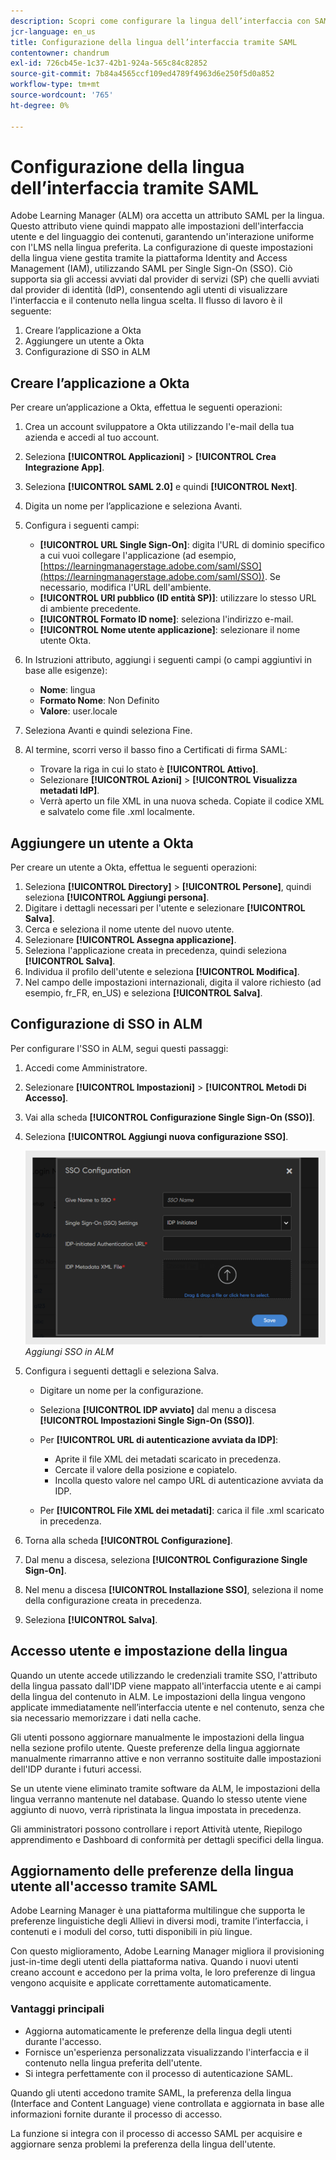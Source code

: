 ```yaml
---
description: Scopri come configurare la lingua dell’interfaccia con SAML
jcr-language: en_us
title: Configurazione della lingua dell’interfaccia tramite SAML
contentowner: chandrum
exl-id: 726cb45e-1c37-42b1-924a-565c84c82852
source-git-commit: 7b84a4565ccf109ed4789f4963d6e250f5d0a852
workflow-type: tm+mt
source-wordcount: '765'
ht-degree: 0%

---
```


# Configurazione della lingua dell’interfaccia tramite SAML

Adobe Learning Manager (ALM) ora accetta un attributo SAML per la lingua. Questo attributo viene quindi mappato alle impostazioni dell&#39;interfaccia utente e del linguaggio dei contenuti, garantendo un&#39;interazione uniforme con l&#39;LMS nella lingua preferita. La configurazione di queste impostazioni della lingua viene gestita tramite la piattaforma Identity and Access Management (IAM), utilizzando SAML per Single Sign-On (SSO). Ciò supporta sia gli accessi avviati dal provider di servizi (SP) che quelli avviati dal provider di identità (IdP), consentendo agli utenti di visualizzare l&#39;interfaccia e il contenuto nella lingua scelta. Il flusso di lavoro è il seguente:

1. Creare l’applicazione a Okta
2. Aggiungere un utente a Okta
3. Configurazione di SSO in ALM

## Creare l’applicazione a Okta

Per creare un’applicazione a Okta, effettua le seguenti operazioni:

1. Crea un account sviluppatore a Okta utilizzando l&#39;e-mail della tua azienda e accedi al tuo account.
2. Seleziona **[!UICONTROL Applicazioni]** > **[!UICONTROL Crea Integrazione App]**.
3. Seleziona **[!UICONTROL SAML 2.0]** e quindi **[!UICONTROL Next]**.
4. Digita un nome per l’applicazione e seleziona Avanti.
5. Configura i seguenti campi:

   * **[!UICONTROL URL Single Sign-On]**: digita l&#39;URL di dominio specifico a cui vuoi collegare l&#39;applicazione (ad esempio, [https://learningmanagerstage.adobe.com/saml/SSO](https://learningmanagerstage.adobe.com/saml/SSO)). Se necessario, modifica l&#39;URL dell&#39;ambiente.
   * **[!UICONTROL URI pubblico (ID entità SP)]**: utilizzare lo stesso URL di ambiente precedente.
   * **[!UICONTROL Formato ID nome]**: seleziona l&#39;indirizzo e-mail.
   * **[!UICONTROL Nome utente applicazione]**: selezionare il nome utente Okta.

6. In Istruzioni attributo, aggiungi i seguenti campi (o campi aggiuntivi in base alle esigenze):
   * **Nome**: lingua
   * **Formato Nome**: Non Definito
   * **Valore**: user.locale

7. Seleziona Avanti e quindi seleziona Fine.
8. Al termine, scorri verso il basso fino a Certificati di firma SAML:

   * Trovare la riga in cui lo stato è **[!UICONTROL Attivo]**.
   * Selezionare **[!UICONTROL Azioni]** > **[!UICONTROL Visualizza metadati IdP]**.
   * Verrà aperto un file XML in una nuova scheda. Copiate il codice XML e salvatelo come file .xml localmente.

## Aggiungere un utente a Okta

Per creare un utente a Okta, effettua le seguenti operazioni:

1. Seleziona **[!UICONTROL Directory]** > **[!UICONTROL Persone]**, quindi seleziona **[!UICONTROL Aggiungi persona]**.
2. Digitare i dettagli necessari per l&#39;utente e selezionare **[!UICONTROL Salva]**.
3. Cerca e seleziona il nome utente del nuovo utente.
4. Selezionare **[!UICONTROL Assegna applicazione]**.
5. Seleziona l&#39;applicazione creata in precedenza, quindi seleziona **[!UICONTROL Salva]**.
6. Individua il profilo dell&#39;utente e seleziona **[!UICONTROL Modifica]**.
7. Nel campo delle impostazioni internazionali, digita il valore richiesto (ad esempio, fr_FR, en_US) e seleziona **[!UICONTROL Salva]**.

## Configurazione di SSO in ALM

Per configurare l&#39;SSO in ALM, segui questi passaggi:

1. Accedi come Amministratore.
2. Selezionare **[!UICONTROL Impostazioni]** > **[!UICONTROL Metodi Di Accesso]**.
3. Vai alla scheda **[!UICONTROL Configurazione Single Sign-On (SSO)]**.
4. Seleziona **[!UICONTROL Aggiungi nuova configurazione SSO]**.

   ![](assets/sso-add.PNG)
   _Aggiungi SSO in ALM_

5. Configura i seguenti dettagli e seleziona Salva.
   * Digitare un nome per la configurazione.
   * Seleziona **[!UICONTROL IDP avviato]** dal menu a discesa **[!UICONTROL Impostazioni Single Sign-On (SSO)]**.
   * Per **[!UICONTROL URL di autenticazione avviata da IDP]**:

      * Aprite il file XML dei metadati scaricato in precedenza.
      * Cercate il valore della posizione e copiatelo.
      * Incolla questo valore nel campo URL di autenticazione avviata da IDP.

   * Per **[!UICONTROL File XML dei metadati]**: carica il file .xml scaricato in precedenza.

6. Torna alla scheda **[!UICONTROL Configurazione]**.
7. Dal menu a discesa, seleziona **[!UICONTROL Configurazione Single Sign-On]**.
8. Nel menu a discesa **[!UICONTROL Installazione SSO]**, seleziona il nome della configurazione creata in precedenza.
9. Seleziona **[!UICONTROL Salva]**.

## Accesso utente e impostazione della lingua

Quando un utente accede utilizzando le credenziali tramite SSO, l&#39;attributo della lingua passato dall&#39;IDP viene mappato all&#39;interfaccia utente e ai campi della lingua del contenuto in ALM. Le impostazioni della lingua vengono applicate immediatamente nell’interfaccia utente e nel contenuto, senza che sia necessario memorizzare i dati nella cache.

Gli utenti possono aggiornare manualmente le impostazioni della lingua nella sezione profilo utente. Queste preferenze della lingua aggiornate manualmente rimarranno attive e non verranno sostituite dalle impostazioni dell&#39;IDP durante i futuri accessi.

Se un utente viene eliminato tramite software da ALM, le impostazioni della lingua verranno mantenute nel database. Quando lo stesso utente viene aggiunto di nuovo, verrà ripristinata la lingua impostata in precedenza.

Gli amministratori possono controllare i report Attività utente, Riepilogo apprendimento e Dashboard di conformità per dettagli specifici della lingua.

## Aggiornamento delle preferenze della lingua utente all&#39;accesso tramite SAML

Adobe Learning Manager è una piattaforma multilingue che supporta le preferenze linguistiche degli Allievi in diversi modi, tramite l’interfaccia, i contenuti e i moduli del corso, tutti disponibili in più lingue.

Con questo miglioramento, Adobe Learning Manager migliora il provisioning just-in-time degli utenti della piattaforma nativa. Quando i nuovi utenti creano account e accedono per la prima volta, le loro preferenze di lingua vengono acquisite e applicate correttamente automaticamente.

### Vantaggi principali

* Aggiorna automaticamente le preferenze della lingua degli utenti durante l&#39;accesso.
* Fornisce un&#39;esperienza personalizzata visualizzando l&#39;interfaccia e il contenuto nella lingua preferita dell&#39;utente.
* Si integra perfettamente con il processo di autenticazione SAML.

Quando gli utenti accedono tramite SAML, la preferenza della lingua (Interface and Content Language) viene controllata e aggiornata in base alle informazioni fornite durante il processo di accesso.

La funzione si integra con il processo di accesso SAML per acquisire e aggiornare senza problemi la preferenza della lingua dell&#39;utente.
